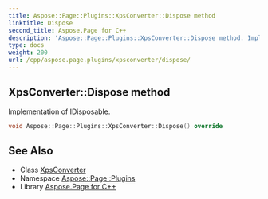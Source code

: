 ```yaml
---
title: Aspose::Page::Plugins::XpsConverter::Dispose method
linktitle: Dispose
second_title: Aspose.Page for C++
description: 'Aspose::Page::Plugins::XpsConverter::Dispose method. Implementation of IDisposable in C++.'
type: docs
weight: 200
url: /cpp/aspose.page.plugins/xpsconverter/dispose/
---
```

## XpsConverter::Dispose method


Implementation of IDisposable.

```cpp
void Aspose::Page::Plugins::XpsConverter::Dispose() override
```

## See Also

* Class [XpsConverter](../)
* Namespace [Aspose::Page::Plugins](../../)
* Library [Aspose.Page for C++](../../../)
